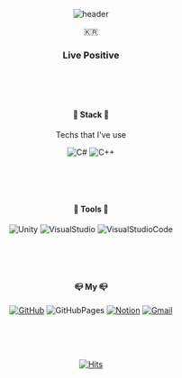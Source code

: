 <div align="center">

![header](https://capsule-render.vercel.app/api?type=wave&color=000000&height=&section=header&text=SeokBeomKo&fontSize=90)

:kr:

### Live Positive

<br/><br/><br/>

#### :book: Stack :book:
Techs that I've use

![C#](https://img.shields.io/badge/CSharp-239120?style=flat-square&logo=CSharp#&logoColor=ffffff) ![C++](https://img.shields.io/badge/C++-00599C?style=flat-square&logo=C%2B%2B&logoColor=ffffff)

<br/><br/><br/>

#### :wrench: Tools :wrench:



![Unity](https://img.shields.io/badge/Unity-000000?style=flat-square&logo=Unity&logoColor=ffffff) ![VisualStudio](https://img.shields.io/badge/VisualStudio-5C2D91?style=flat-square&logo=VisualStudio&logoColor=ffffff) ![VisualStudioCode](https://img.shields.io/badge/VisualStudioCode-007ACC?style=flat-square&logo=VisualStudioCode&logoColor=ffffff)

<br/><br/><br/>

#### :mailbox_closed: My :mailbox_closed:



[![GitHub](https://img.shields.io/badge/GitHub-F05032?style=flat-square&logo=GitHub&logoColor=ffffff)](https://github.com/SeokBeomKo) ![GitHubPages](https://img.shields.io/badge/GitHubPages-20C997?style=flat-square&logo=GitHubPages&logoColor=ffffff) [![Notion](https://img.shields.io/badge/Notion-FE5196?style=flat-square&logo=Notion&logoColor=ffffff)](https://wealthy-giant-b08.notion.site/5ee2f860db864abaafbac472a9e9b166) [![Gmail](https://img.shields.io/badge/Gmail-EA4335?style=flat-square&logo=Gmail&logoColor=ffffff)](enngo98@gmail.com)

<br/><br/><br/>

[![Hits](https://hits.seeyoufarm.com/api/count/incr/badge.svg?url=https%3A%2F%2Fgithub.com%2Fgjbae1212%2Fhit-counter&count_bg=%23000000&title_bg=%23FFFFFF&icon=github.svg&icon_color=%23000000&title=%27&edge_flat=true)](https://github.com/SeokBeomKo)

</div>

